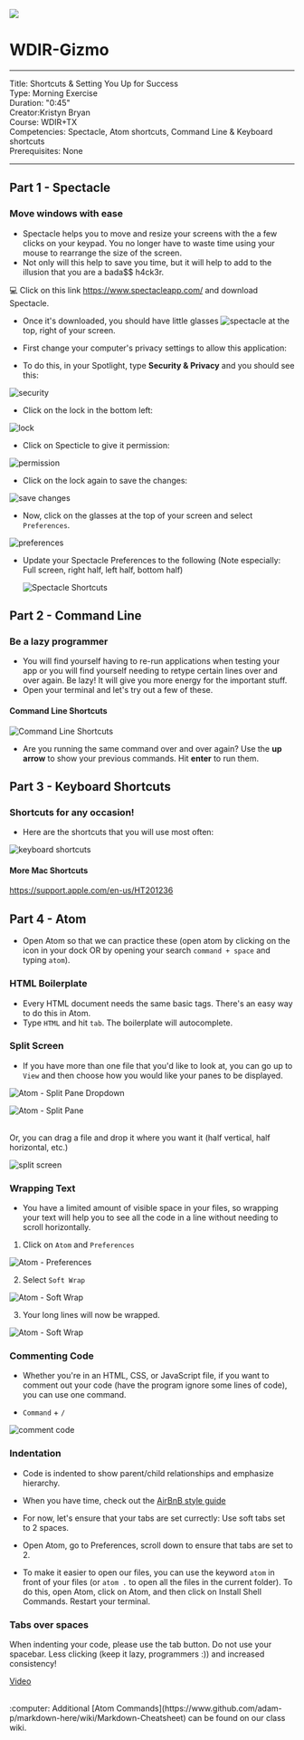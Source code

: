 ![](http://mobbook.generalassemb.ly/ga_cog.png)

# WDIR-Gizmo

---
Title: Shortcuts & Setting You Up for Success <br>
Type: Morning Exercise<br>
Duration: "0:45"<br>
Creator:Kristyn Bryan<br>
Course: WDIR+TX<br>
Competencies: Spectacle, Atom shortcuts, Command Line & Keyboard shortcuts <br>
Prerequisites: None<br>

---

## Part 1 - Spectacle
### Move windows with ease
- Spectacle helps you to move and resize your screens with the a few clicks on your keypad. You no longer have to waste time using your mouse to rearrange the size of the screen.
- Not only will this help to save you time, but it will help to add to the illusion that you are a bada$$ h4ck3r.

:computer: Click on this link https://www.spectacleapp.com/ and download Spectacle.

- Once it's downloaded, you should have little glasses ![spectacle](https://i.imgur.com/qyNXQn0.png) at the top, right of your screen.

- First change your computer's privacy settings to allow this application:
- To do this, in your Spotlight, type **Security & Privacy** and you should see this:

![security](https://i.imgur.com/Dx1IrT4.png)

- Click on the lock in the bottom left:

![lock](https://i.imgur.com/KfqESFZ.png)

- Click on Specticle to give it permission:

![permission](https://i.imgur.com/atTt1fx.png)

- Click on the lock again to save the changes:

![save changes](https://i.imgur.com/BI6LBjA.png)

- Now, click on the glasses at the top of your screen and select `Preferences`.

![preferences](https://i.imgur.com/uMswWwW.png)

- Update your Spectacle Preferences to the following (Note especially: Full screen, right half, left half, bottom half)

    ![Spectacle Shortcuts](http://i.imgur.com/ewoNasQ.png)


## Part 2 - Command Line

### Be a lazy programmer
- You will find yourself having to re-run applications when testing your app or you will find yourself needing to retype certain lines over and over again. Be lazy! It will give you more energy for the important stuff.
- Open your terminal and let's try out a few of these.
    
#### Command Line Shortcuts
![Command Line Shortcuts](https://i.imgur.com/Omz33nF.png)
    
- Are you running the same command over and over again? Use the **up arrow** to show your previous commands. Hit **enter** to run them.


## Part 3 - Keyboard Shortcuts

### Shortcuts for any occasion!
- Here are the shortcuts that you will use most often:

![keyboard shortcuts](http://i.imgur.com/DKCgCgM.png)

#### More Mac Shortcuts
https://support.apple.com/en-us/HT201236

## Part 4 - Atom
- Open Atom so that we can practice these
(open atom by clicking on the icon in your dock OR by opening your search `command + space` and typing `atom`).

### HTML Boilerplate
 - Every HTML document needs the same basic tags. There's an easy way to do this in Atom.
 - Type `HTML` and hit `tab`. The boilerplate will autocomplete.


### Split Screen
- If you have more than one file that you'd like to look at, you can go up to `View` and then choose how you would like your panes to be displayed. <br>

![Atom - Split Pane Dropdown](http://i.imgur.com/1tTgzLD.png) <br>

![Atom - Split Pane](http://i.imgur.com/PESTf7r.png)

<br>
Or, you can drag a file and drop it where you want it (half vertical, half horizontal, etc.)<br>

![split screen](https://media.giphy.com/media/l0Iy2MnL9ejDrf73i/giphy.gif)


### Wrapping Text
- You have a limited amount of visible space in your files, so wrapping your text will help you to see all the code in a line without needing to scroll horizontally.
1. Click on `Atom` and `Preferences`<br>

![Atom - Preferences](https://i.imgur.com/noPP18H.png)

2. Select `Soft Wrap` <br>

![Atom - Soft Wrap](https://i.imgur.com/9e4k5Fo.png)

3. Your long lines will now be wrapped. <br>

![Atom - Soft Wrap](http://i.imgur.com/pU911Al.png)


### Commenting Code
- Whether you're in an HTML, CSS, or JavaScript file, if you want to comment out your code (have the program ignore some lines of code), you can use one command.

- `Command` + `/`

![comment code](https://i.imgur.com/GoxPKPj.png)

### Indentation

- Code is indented to show parent/child relationships and emphasize hierarchy.

- When you have time, check out the [AirBnB style guide](https://github.com/airbnb/javascript)

- For now, let's ensure that your tabs are set currectly: Use soft tabs set to 2 spaces.

- Open Atom, go to Preferences, scroll down to ensure that tabs are set to 2.

- To make it easier to open our files, you can use the keyword `atom` in front of your files (or `atom .` to open all the files in the current folder). To do this, open Atom, click on Atom, and then click on Install Shell Commands. Restart your terminal.

### Tabs over spaces
When indenting your code, please use the tab button. Do not use your spacebar. Less clicking (keep it lazy, programmers :)) and increased consistency!

[Video](http://www.youtube.com/watch?feature=player_embedded&v=SsoOG6ZeyUI)

<br>
:computer: Additional [Atom Commands](https://www.github.com/adam-p/markdown-here/wiki/Markdown-Cheatsheet) can be found on our class wiki.
